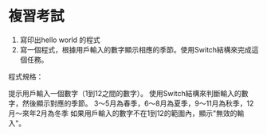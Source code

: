 # 複習考試
1. 寫印出hello world 的程式
2. 寫一個程式，根據用戶輸入的數字顯示相應的季節。使用Switch結構來完成這個任務。

程式規格：

提示用戶輸入一個數字（1到12之間的數字）。
使用Switch結構來判斷輸入的數字，然後顯示對應的季節。
3～5月為春季，6～8月為夏季，9～11月為秋季，12月～來年2月為冬季
如果用戶輸入的數字不在1到12的範圍內，顯示"無效的輸入"。
